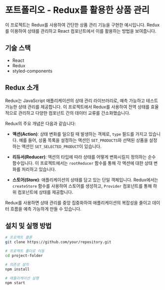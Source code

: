 # 포트폴리오 - Redux를 활용한 상품 관리

이 프로젝트는 Redux를 사용하여 간단한 상품 관리 기능을 구현한 예시입니다. Redux를 이용하여 상태를 관리하고 React 컴포넌트에서 이를 활용하는 방법을 보여줍니다.

## 기술 스택

- React
- Redux
- styled-components

## Redux 소개

Redux는 JavaScript 애플리케이션의 상태 관리 라이브러리로, 예측 가능하고 테스트 가능한 상태 관리를 제공합니다. 이 프로젝트에서 Redux를 사용하여 전역 상태를 효율적으로 관리하고 다양한 컴포넌트 간의 데이터 교류를 간소화했습니다.

Redux의 주요 개념은 다음과 같습니다:

- **액션(Action)**: 상태 변화를 일으킬 때 발생하는 객체로, `type` 필드를 가지고 있습니다. 예를 들어, 상품 목록을 설정하는 액션인 `SET_PRODUCTS`와 선택된 상품을 설정하는 액션인 `SET_SELECTED_PRODUCT`이 있습니다.

- **리듀서(Reducer)**: 액션의 타입에 따라 상태를 어떻게 변화시킬지 정의하는 순수 함수입니다. 이 프로젝트에서는 `rootReducer` 함수를 통해 각 액션에 대한 상태 변화를 처리하고 있습니다.

- **스토어(Store)**: 애플리케이션의 상태를 담고 있는 단일 객체입니다. Redux에서는 `createStore` 함수를 사용하여 스토어를 생성하고, `Provider` 컴포넌트를 통해 하위 컴포넌트에 상태를 제공합니다.

Redux를 사용하면 상태 관리를 중앙 집중화하여 애플리케이션의 복잡성을 줄이고 데이터 흐름을 예측 가능하게 만들 수 있습니다.

## 설치 및 실행 방법

```bash
# 프로젝트 클론
git clone https://github.com/your/repository.git

# 프로젝트 폴더로 이동
cd project-folder

# 의존성 설치
npm install

# 애플리케이션 실행
npm start

```
